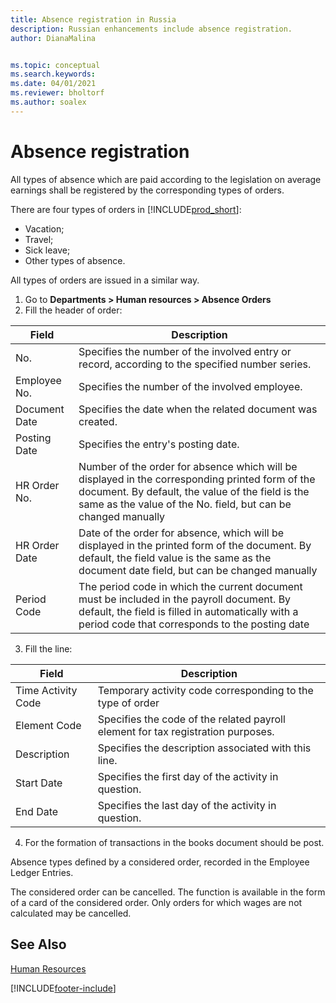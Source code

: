 ```yaml
---
title: Absence registration in Russia
description: Russian enhancements include absence registration.
author: DianaMalina


ms.topic: conceptual
ms.search.keywords:
ms.date: 04/01/2021
ms.reviewer: bholtorf
ms.author: soalex
---
```


# Absence registration

All types of absence which are paid according to the legislation on average earnings shall be registered by the corresponding types of orders. 

There are four types of orders in [!INCLUDE[prod_short](../../includes/prod_short.md)]:

- Vacation; 
- Travel; 
- Sick leave; 
- Other types of absence. 

All types of orders are issued in a similar way. 

1. Go to **Departments > Human resources > Absence Orders** 
2. Fill the header of order:

| Field         | Description                                                  |
| ------------- | ------------------------------------------------------------ |
| No.           | Specifies the number of the involved entry or record, according to the specified number series. |
| Employee No.  | Specifies the number of the involved employee.               |
| Document Date | Specifies the date when the related document was created.    |
| Posting Date  | Specifies the entry's posting date.                          |
| HR Order No.  | Number of the order for absence which will be displayed in the corresponding printed form of the document. By default, the value of the field is the same as the value of the No. field, but can be changed manually |
| HR Order Date | Date of the order for absence, which will be displayed in the printed form of the document. By default, the field value is the same as the document date field, but can be changed manually |
| Period Code   | The period code in which the current document must be included in the payroll document. By default, the field is filled in automatically with a period code that corresponds to the posting date |

3. Fill the line:

| Field              | Description                                                  |
| ------------------ | ------------------------------------------------------------ |
| Time Activity Code | Temporary activity code corresponding to the type of order   |
| Element Code       | Specifies the code of the related payroll element for tax registration purposes. |
| Description        | Specifies the description associated with this line.         |
| Start Date         | Specifies the first day of the activity in question.         |
| End Date           | Specifies the last day of the activity in question.          |

4. For the formation of transactions in the books document should be post. 

Absence types defined by a considered order, recorded in the Employee Ledger Entries. 

The considered order can be cancelled. The function is available in the form of a card of the considered order. Only orders for which wages are not calculated may be cancelled.

## See Also

[Human Resources](Human-Resources.md)


[!INCLUDE[footer-include](../../includes/footer-banner.md)]